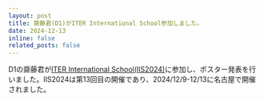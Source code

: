 ```yaml
---
layout: post
title: 齋藤君(D1)がITER International School参加しました。
date: 2024-12-13 
inline: false
related_posts: false
---
```


<!-- 줄바꿈: 문장 뒤에 스페이스 두번 -->
<!-- 문단 바꿈: 엔터 두번 -->
<!-- <img src="이미지주소" alt="이미지이름" width="500" height="600"> -->
<!-- [링크](URL) -->
<!-- 목록: '*' or '-' -->
<!-- **굵게** *기울여서* -->
<!-- 코드 한줄: `여기` -->
<!-- 코드 여러줄: 스페이스 4칸 들여쓰기 -->
<!-- 인용: >, >> -->

D1の齋藤君が[ITER International School(IIS2024)](https://iis2024.org/)に参加し、ポスター発表を行いました。IIS2024は第13回目の開催であり、2024/12/9-12/13に名古屋で開催されました。